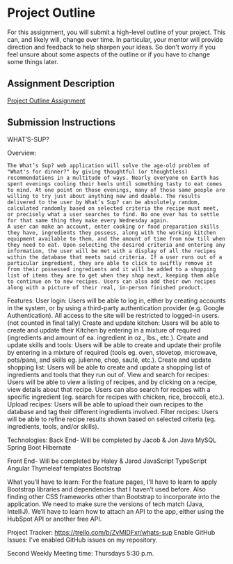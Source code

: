 # Project Outline
For this assignment, you will submit a high-level outline of your project. This can, and likely will, change over time. In particular, your mentor will provide direction and feedback to help sharpen your ideas. So don't worry if you feel unsure about some aspects of the outline or if you have to change some things later.

## Assignment Description
[Project Outline Assignment](https://education.launchcode.org/liftoff/modules/assignments/project-outline)

## Submission Instructions

WHAT’S-SUP?

Overview:

	The What’s Sup? web application will solve the age-old problem of "What's for dinner?" by giving thoughtful (or thoughtless) recommendations in a multitude of ways. Nearly everyone on Earth has spent evenings cooling their heels until something tasty to eat comes to mind. At one point on those evenings, many of those same people are willing to try just about anything new and doable. The results delivered to the user by What’s Sup? can be absolutely random, calculated randomly based on selected criteria the recipe must meet, or precisely what a user searches to find. No one ever has to settle for that same thing they make every Wednesday again.
	A user can make an account, enter cooking or food preparation skills they have, ingredients they possess, along with the working kitchen equipment available to them, and the amount of time from now till when they need to eat. Upon selecting the desired criteria and entering any information, the user will be met with a display of all the recipes within the database that meets said criteria. If a user runs out of a	particular ingredient, they are able to click to swiftly remove it from their possessed ingredients and it will be added to a shopping list of items they are to get when they shop next, keeping them able to continue on to new recipes. Users can also add their own recipes along with a picture of their real, in-person finished product.


Features:
User login: Users will be able to log in, either by creating accounts in the system, or by using a third-party authentication provider (e.g. Google Authentication). All access to the site will be restricted to logged-in users. (not counted in final tally)
Create and update kitchen: Users will be able to create and update their Kitchen by entering in a mixture of required (ingredients and amount of ea. ingredient in oz., lbs., etc.).
Create and update skills and tools: Users will be able to create and update their profile by entering in a mixture of required (tools eg. oven, stovetop, microwave, pots/pans, and skills eg. julienne, chop, sauté, etc.).
Create and update shopping list: Users will be able to create and update a shopping list of ingredients and tools that they run out of.
View and search for recipes: Users will be able to view a listing of recipes, and by clicking on a recipe, view details about that recipe. Users can also search for recipes with a specific ingredient (eg. search for recipes with chicken, rice, broccoli, etc.).
Upload recipes: Users will be able to upload their own recipes to the database and tag their different ingredients involved.
Filter recipes: Users will be able to refine recipe results shown based on selected criteria (eg. ingredients, tools, and/or skills).


Technologies:
Back End- Will be completed by Jacob & Jon
Java
MySQL
Spring Boot
Hibernate

Front End- Will be completed by Haley & Jarod
JavaScript
TypeScript
Angular
Thymeleaf templates
Bootstrap

What you’ll have to learn:
For the feature pages, I'll have to learn to apply Bootstrap libraries and dependencies that I haven’t used before. Also finding other CSS frameworks other than Bootstrap to incorporate into the application. We need to make sure the versions of tech match (Java, IntelliJ). We’ll have to learn how to attach an API to the app, either using the HubSpot API or another free API.


Project Tracker:
https://trello.com/b/ZvMIDFxr/whats-sup
Enable GitHub Issues:  I’ve enabled GitHub issues on my repository.

Second Weekly Meeting time: Thursdays 5:30 p.m.


